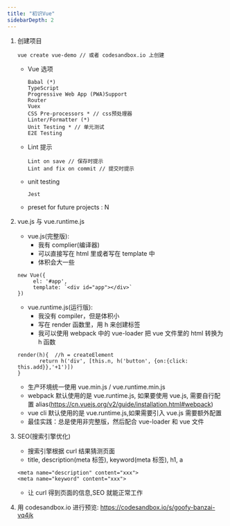 ```yaml
---
title: "初识Vue"
sidebarDepth: 2
---
```


1. 创建项目

   ```
   vue create vue-demo // 或者 codesandbox.io 上创建
   ```

   - Vue 选项

     ```
     Babal (*)
     TypeScript
     Progressive Web App (PWA)Support
     Router
     Vuex
     CSS Pre-processors * // css预处理器
     Linter/Formatter (*)
     Unit Testing * // 单元测试
     E2E Testing
     ```

   - Lint 提示
     ```
     Lint on save // 保存时提示
     Lint and fix on commit // 提交时提示
     ```
   - unit testing
     ```
     Jest
     ```
   - preset for future projects : N

2. vue.js 与 vue.runtime.js
   - vue.js(完整版):
     - 我有 complier(编译器)
     - 可以直接写在 html 里或者写在 template 中
     - 体积会大一些
   ```
   new Vue({
        el: '#app',
        template: `<div id="app"></div>`
   })
   ```
   - vue.runtime.js(运行版):
     - 我没有 compiler，但是体积小
     - 写在 render 函数里，用 h 来创建标签
     - 我可以使用 webpack 中的 vue-loader 把 vue 文件里的 html 转换为 h 函数
   ```
   render(h){  //h = createElement
          return h('div', [this.n, h('button', {on:{click: this.add}},'+1')])
   }
   ```
   - 生产环境统一使用 vue.min.js / vue.runtime.min.js
   - webpack 默认使用的是 vue.runtime.js, 如果要使用 vue.js, 需要自行配置 alias(https://cn.vuejs.org/v2/guide/installation.html#webpack)
   - vue cli 默认使用的是 vue.runtime.js,如果需要引入 vue.js 需要额外配置
   * 最佳实践：总是使用非完整版，然后配合 vue-loader 和 vue 文件
3. SEO(搜索引擎优化)
   - 搜索引擎根据 curl 结果猜测页面
   - title, description(meta 标签), keyword(meta 标签), h1, a
   ```
   <meta name="description" content="xxx">
   <meta name="keyword" content="xxx">
   ```
   - 让 curl 得到页面的信息,SEO 就能正常工作
4. 用 codesandbox.io 进行预览: https://codesandbox.io/s/goofy-banzai-vq4jk
